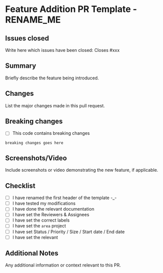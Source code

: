 # Feature Addition PR Template - RENAME_ME

## Issues closed
Write here which issues have been closed:
Closes #xxx

## Summary
Briefly describe the feature being introduced.

## Changes
List the major changes made in this pull request.

## Breaking changes
- [ ] This code contains breaking changes
```
breaking changes goes here
```

## Screenshots/Video
Include screenshots or video demonstrating the new feature, if applicable.

## Checklist
- [ ] I have renamed the first header of the template -_-
- [ ] I have tested my modifications
- [ ] I have done the relevant documentation
- [ ] I have set the Reviewers & Assignees
- [ ] I have set the correct labels
- [ ] I have set the `area` project
- [ ] I have set Status / Priority / Size / Start date / End date
- [ ] I have set the relevant

## Additional Notes
Any additional information or context relevant to this PR.
